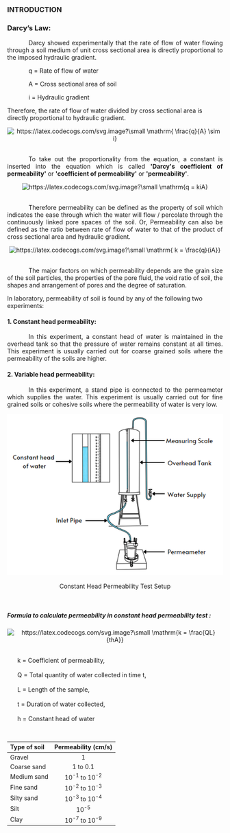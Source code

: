 ### INTRODUCTION

### Darcy’s Law:

<p style="text-align: justify; text-indent:50px;">Darcy showed experimentally that the rate of flow of water flowing through a soil medium of unit cross sectional area is directly proportional to the imposed hydraulic gradient.</p>
<p style="text-indent:50px;">q	= Rate of flow of water</p>
<p style="text-indent:50px;">A	= Cross sectional area of soil</p>
<p style="text-indent:50px;">i	= Hydraulic gradient</p>

<p>Therefore, the rate of flow of water divided by cross sectional area is directly proportional to hydraulic gradient.</p>

<center>
<img src="https://latex.codecogs.com/svg.image?\small&space;\mathrm{&space;\frac{q}{A}&space;\sim&space;&space;i}" title="https://latex.codecogs.com/svg.image?\small \mathrm{ \frac{q}{A} \sim i}" />
</center></br>

<p style="text-align: justify; text-indent:50px;">To take out the proportionality from the equation, a constant is inserted into the equation which is called <strong>'Darcy's coefficient of permeability'</strong> or <strong>'coefficient of permeability'</strong> or <strong>'permeability'</strong>.</p>

<center>
<img src="https://latex.codecogs.com/svg.image?\small&space;\mathrm{q&space;=&space;kiA}" title="https://latex.codecogs.com/svg.image?\small \mathrm{q = kiA}" />
</center></br>


<p style="text-align: justify; text-indent:50px;">Therefore permeability can be defined as the property of soil which indicates the ease through which the water will flow / percolate through the continuously linked pore spaces of the soil. Or, Permeability can also be defined as the ratio between rate of flow of water to that of the product of cross sectional area and hydraulic gradient. </p>

<center>

<img src="https://latex.codecogs.com/svg.image?\small&space;\mathrm{&space;k&space;=&space;\frac{q}{iA}}" title="https://latex.codecogs.com/svg.image?\small \mathrm{ k = \frac{q}{iA}}" />

</center></br>

<p style="text-align: justify; text-indent:50px;">The major factors on which permeability depends are the grain size of the soil particles, the properties of the pore fluid, the void ratio of soil, the shapes and arrangement of pores and the degree of saturation.</p>

In laboratory, permeability of soil is found by any of the following two experiments:

#### 1. Constant head permeability:
<p style="text-align: justify; text-indent:50px;">In this experiment, a constant head of water is maintained in the overhead tank so that the pressure of water remains constant at all times. This experiment is usually carried out for coarse grained soils where the permeability of the soils are higher.</p>

#### 2. Variable head permeability:
<p style="text-align: justify; text-indent:50px;">In this experiment, a stand pipe is connected to the permeameter which supplies the water. This experiment is usually carried out for fine grained soils or cohesive soils where the permeability of water is very low.</p>

<center>

<img src="images/theory1.png" alt="Constant Head Permeability Test Setup"/>
<p>Constant Head Permeability Test Setup</p>

</center>

</br>

##### Formula to calculate permeability in constant head permeability test :

<center>
<img src="https://latex.codecogs.com/svg.image?\small&space;\mathrm{k&space;=&space;\frac{QL}{thA}}" title="https://latex.codecogs.com/svg.image?\small \mathrm{k = \frac{QL}{thA}}" />
</center></br>

<ul style="list-style: none;"">
<li>k	= Coefficient of permeability,</li></br>
<li>Q	= Total quantity of water collected in time t,</li></br>
<li>L	= Length of the sample,</li></br>
<li>t	= Duration of water collected,</li></br>
<li>h	= Constant head of water</li>
</ul>

</br>

<center>

|Type of soil | Permeability (cm/s)|
|:--|:--:|
|Gravel|1|
|Coarse sand|1 to 0.1|
|Medium sand|10<sup>-1</sup> to 10<sup>-2</sup>|
|Fine sand|10<sup>-2</sup> to 10<sup>-3</sup>|
|Silty sand|10<sup>-3</sup> to 10<sup>-4</sup>|
|Silt|10<sup>-5</sup> |
|Clay|10<sup>-7</sup> to 10<sup>-9</sup>|


</center>

</br></br></br>

